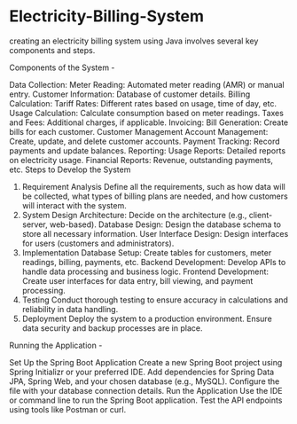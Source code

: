 # Electricity-Billing-System
creating an electricity billing system using Java involves several key components and steps.

Components of the System -

Data Collection:
Meter Reading: Automated meter reading (AMR) or manual entry.
Customer Information: Database of customer details.
Billing Calculation:
Tariff Rates: Different rates based on usage, time of day, etc.
Usage Calculation: Calculate consumption based on meter readings.
Taxes and Fees: Additional charges, if applicable.
Invoicing:
Bill Generation: Create bills for each customer.
Customer Management
Account Management: Create, update, and delete customer accounts.
Payment Tracking: Record payments and update balances.
Reporting:
Usage Reports: Detailed reports on electricity usage.
Financial Reports: Revenue, outstanding payments, etc.
Steps to Develop the System
1. Requirement Analysis
Define all the requirements, such as how data will be collected, what types of billing plans are needed, and how customers will interact with the system.
2. System Design
Architecture: Decide on the architecture (e.g., client-server, web-based).
Database Design: Design the database schema to store all necessary information.
User Interface Design: Design interfaces for users (customers and administrators).
3. Implementation
Database Setup: Create tables for customers, meter readings, billing, payments, etc.
Backend Development: Develop APIs to handle data processing and business logic.
Frontend Development: Create user interfaces for data entry, bill viewing, and payment processing.
4. Testing
Conduct thorough testing to ensure accuracy in calculations and reliability in data handling.
5. Deployment
Deploy the system to a production environment.
Ensure data security and backup processes are in place.

Running the Application -

Set Up the Spring Boot Application
Create a new Spring Boot project using Spring Initializr or your preferred IDE.
Add dependencies for Spring Data JPA, Spring Web, and your chosen database (e.g., MySQL).
Configure the file with your database connection details.
Run the Application
Use the IDE or command line to run the Spring Boot application.
Test the API endpoints using tools like Postman or curl.
